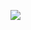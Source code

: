![](https://github-readme-stats.vercel.app/api?username=HugoDerigny&show_icons=true&count_private=true&theme=tokyonight)

